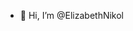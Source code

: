 - 👋 Hi, I’m @ElizabethNikol

<!---
ElizabethNikol/ElizabethNikol is a ✨ special ✨ repository because its `README.md` (this file) appears on your GitHub profile.
You can click the Preview link to take a look at your changes.
--->
